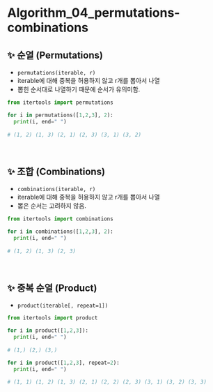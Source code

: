 # Algorithm_04_permutations-combinations

## ✨ 순열 (Permutations)

- `permutations(iterable, r)`
- iterable에 대해 중복을 허용하지 않고 r개를 뽑아서 나열
- 뽑힌 순서대로 나열하기 때문에 순서가 유의미함.

```python
from itertools import permutations

for i in permutations([1,2,3], 2):
  print(i, end=" ")
  
# (1, 2) (1, 3) (2, 1) (2, 3) (3, 1) (3, 2)
```

<br/>

## ✨ 조합 (Combinations)

- `combinations(iterable, r)`
- iterable에 대해 중복을 허용하지 않고 r개를 뽑아서 나열
- 뽑은 순서는 고려하지 않음.

```python
from itertools import combinations

for i in combinations([1,2,3], 2):
  print(i, end=" ")
  
# (1, 2) (1, 3) (2, 3)
```

<br/>

## ✨ 중복 순열 (Product)

- `product(iterable[, repeat=1])`

```python
from itertools import product

for i in product([1,2,3]):
  print(i, end=" ")
  
# (1,) (2,) (3,)

for i in product([1,2,3], repeat=2):
  print(i, end=" ")
  
# (1, 1) (1, 2) (1, 3) (2, 1) (2, 2) (2, 3) (3, 1) (3, 2) (3, 3)
```

